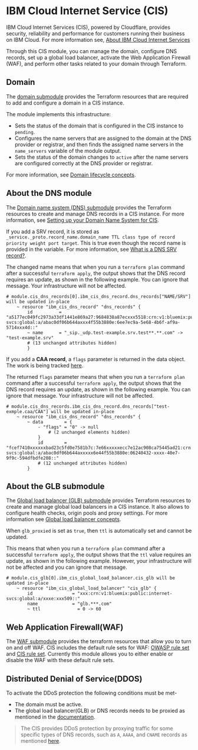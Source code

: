# IBM Cloud Internet Service (CIS)
IBM Cloud Internet Services (CIS), powered by Cloudflare, provides security, reliability and performance for customers running their business on IBM Cloud. For more information see, [About IBM Cloud Internet Services](https://cloud.ibm.com/docs/cis?topic=cis-about-ibm-cloud-internet-services-cis)

Through this CIS module, you can manage the domain, configure DNS records, set up a global load balancer, activate the Web Application Firewall (WAF), and perform other tasks related to your domain through Terraform.

## Domain

The [domain submodule](https://github.com/terraform-ibm-modules/terraform-ibm-cis/blob/main/modules/domain/) provides the Terraform resources that are required to add and configure a domain in a CIS instance. 

The module implements this infrastructure: 

* Sets the status of the domain that is configured in the CIS instance to `pending`.
* Configures the name servers that are assigned to the domain at the DNS provider or registrar, and then finds the assigned name servers in the `name_servers` variable of the module output.
* Sets the status of the domain changes to `active` after the name servers are configured correctly at the DNS provider or registrar.

For more information, see [Domain lifecycle concepts](https://cloud.ibm.com/docs/cis?topic=cis-domain-lifecycle-concepts).

## About the DNS module 

The [Domain name system (DNS) submodule](https://github.com/terraform-ibm-modules/terraform-ibm-cis/tree/main/modules/dns) provides the Terraform resources to create and manage DNS records in a CIS instance. For more information, see [Setting up your Domain Name System for CIS](https://cloud.ibm.com/docs/cis?topic=cis-set-up-your-dns-for-cis).

If you add a SRV record, it is stored as `_service._proto.record_name.domain_name TTL class type of record priority weight port target`. This is true even though the record name is provided in the variable. For more information, see  [What is a DNS SRV record?](https://www.cloudflare.com/en-gb/learning/dns/dns-records/dns-srv-record/).

The changed name means that when you run a `terraform plan` command after a successful `terraform apply`, the output shows that the DNS record requires an update, as shown in the following example. You can ignore that message. Your infrastructure will not be affected.

    # module.cis_dns_records[0].ibm_cis_dns_record.dns_records["NAME/SRV"] will be updated in-place
        ~ resource "ibm_cis_dns_record" "dns_records" {
            id          = "a5177ec049fc2973a33df1441e869a27:9684838a87ecxxx5518:crn:v1:bluemix:public:internet-svcs:global:a/abac0df06b644axxx4f55b3880e:6ee7ec9a-5e68-4b6f-af9a-5714xxx4d::"
            ~ name      = "_sip._udp.test-example.srv.test**.**.com" -> "test-example.srv"
            # (13 unchanged attributes hidden)
            }

If you add a **CAA record**, a `flags` parameter is returned in the data object. The work is being tracked [here](https://github.com/IBM-Cloud/terraform-provider-ibm/issues/4792).

The returned `flags` parameter means that when you run a `terraform plan` command after a successful `terraform apply`, the output shows that the DNS record requires an update, as shown in the following example. You can ignore that message. Your infrastructure will not be affected.

    # module.cis_dns_records.ibm_cis_dns_record.dns_records["test-exmple.caa/CAA"] will be updated in-place
        ~ resource "ibm_cis_dns_record" "dns_records" {
            ~ data        = {
                - "flags" = "0" -> null
                    # (2 unchanged elements hidden)
                }
                id        = "fcef7410xxxxxxbad23c5fd0e7581b7c:7e66xxxxxecc7e12ac908ca75445ad21:crn:v1:bluemix:public:internet-svcs:global:a/abac0df06b644axxxxx6e44f55b3880e:06240432-xxxx-40e7-9f9c-594dfbdfe208::"
                # (12 unchanged attributes hidden)
            }

## About the GLB submodule

The [Global load balancer (GLB) submodule](https://github.com/terraform-ibm-modules/terraform-ibm-cis/blob/main/modules/glb/) provides Terraform resources to create and manage global load balancers in a CIS instance. It also allows to configure health checks, origin pools and proxy settings. For more information see [Global load balancer concepts](https://cloud.ibm.com/docs/cis?topic=cis-global-load-balancer-glb-concepts).

When `glb_proxied` is set as `true`, then `ttl` is automatically set and cannot be updated.

This means that when you run a `terraform plan` command after a successful `terraform apply`, the output shows that the `ttl` value requires an update, as shown in the following example. However, your infrastructure will not be affected and you can ignore that message.

```
# module.cis_glb[0].ibm_cis_global_load_balancer.cis_glb will be updated in-place
    ~ resource "ibm_cis_global_load_balancer" "cis_glb" {
        id               = "xxx:crn:v1:bluemix:public:internet-svcs:global:a/xxxe:xxx509::"
        name             = "glb.***.com"
        ~ ttl              = 0 -> 60
```

## Web Application Firewall(WAF)

The [WAF submodule](https://github.com/terraform-ibm-modules/terraform-ibm-cis/blob/main/modules/waf/) provides the terraform resources that allow you to turn on and off WAF. CIS includes the default rule sets for WAF: [OWASP rule set](https://cloud.ibm.com/docs/cis?topic=cis-waf-settings#owasp-rule-set-for-waf) and [CIS rule set](https://cloud.ibm.com/docs/cis?topic=cis-waf-settings#cis-ruleset-for-waf). Currently this module allows you to either enable or disable the WAF with these default rule sets.

##  Distributed Denial of Service(DDOS)

To activate the DDoS protection the following conditions must be met-

  * The domain must be active.
  * The global load balancer(GLB) or DNS records needs to be proxied as mentioned in the [documentation](https://cloud.ibm.com/docs/cis?topic=cis-about-ibm-cloud-internet-services-cis).

> The CIS provides DDoS protection by proxying traffic for some specific types of DNS records, such as `A`, `AAAA`, and `CNAME` records as mentioned [here](https://cloud.ibm.com/docs/cli?topic=cli-cis-cli#dns-record).
